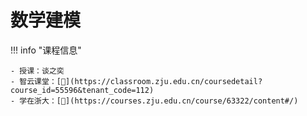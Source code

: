 
# 数学建模

!!! info "课程信息"

    - 授课：谈之奕
    - 智云课堂：[🔗](https://classroom.zju.edu.cn/coursedetail?course_id=55596&tenant_code=112)
    - 学在浙大：[🔗](https://courses.zju.edu.cn/course/63322/content#/)